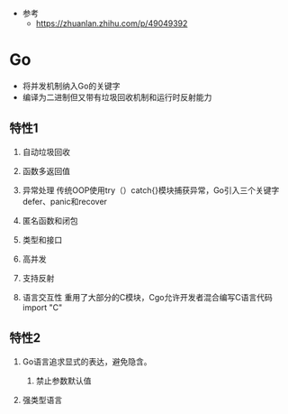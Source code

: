 - 参考 
    - https://zhuanlan.zhihu.com/p/49049392

# Go
- 将并发机制纳入Go的关键字
- 编译为二进制但又带有垃圾回收机制和运行时反射能力

## 特性1
1. 自动垃圾回收

2. 函数多返回值

3. 异常处理
传统OOP使用try（）catch{}模块捕获异常，Go引入三个关键字defer、panic和recover

3. 匿名函数和闭包

4. 类型和接口

5. 高并发

6. 支持反射

7. 语言交互性
重用了大部分的C模块，Cgo允许开发者混合编写C语言代码
import "C"

## 特性2
1. Go语言追求显式的表达，避免隐含。 
    1. 禁止参数默认值

2. 强类型语言